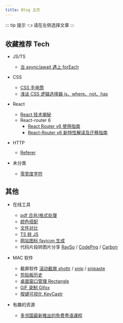 ```yaml
---
title: Blog 主页
---
```


::: tip 提示
:point_left: 请在左侧选择文章
:::

## 收藏推荐 <Badge type="warning">Tech</Badge>

- JS/TS
  - [当 async/await 遇上 forEach](http://objcer.com/2017/10/12/async-await-with-forEach/)
- CSS

  - [CSS 手电筒](https://voussoir.net/writing/browser_in_the_dark)
  - [浅谈 CSS 逻辑选择器 is、where、not、has](https://www.dongchuanmin.com/xhtml/2463.html)

- React

  - [React 技术揭秘](https://react.iamkasong.com/)
  - React-router 6
    - [React Router v6 使用指南](https://zhuanlan.zhihu.com/p/191419879)
    - [React-Router v6 新特性解读及迁移指南](https://blog.csdn.net/weixin_40906515/article/details/104957712)

- HTTP

  - [Referer](http://www.ruanyifeng.com/blog/2019/06/http-referer.html)

- 未分类
  - [零宽度字符](https://juejin.cn/post/6844904164057677831)

## 其他

- 在线工具

  - [pdf 合并/格式处理](https://smallpdf.com/cn)
  - [颜色搭配](https://colorhunt.co/)
  - [文件对比](https://differ.netlify.app/)
  - [TS 转 JS](https://www.typescriptlang.org/play)
  - [网站图标 favicon 生成](https://favicon.io/)
  - 代码片段转图片分享 [RaySo](https://ray.so/) / [CodePng](https://www.codepng.app/) / [Carbon](https://carbon.now.sh/)

- MAC 软件

  - 截屏软件 [滚动截屏 shottr](https://shottr.cc/) / [xnip](https://www.xnipapp.com/) / [snipaste](https://www.snipaste.com/index.html)
  - [剪贴板历史](https://github.com/p0deje/Maccy)
  - [桌面窗口管理 Rectangle](https://rectangleapp.com/)
  - [GIF 录制 Gifox](https://gifox.io/)
  - [按键可视化 KeyCastr](https://github.com/keycastr/keycastr)

- 有趣的资源
  - [多邻国最新推出的免费粤语课程](https://zh-cn.duolingo.com/welcome?welcomeStep=choosePath)

